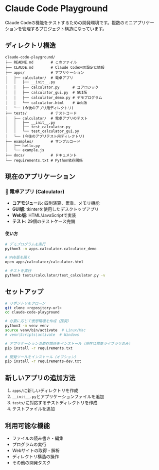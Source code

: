 # Claude Code Playground

Claude Codeの機能をテストするための開発環境です。複数のミニアプリケーションを管理するプロジェクト構造になっています。

## ディレクトリ構造
```
claude-code-playground/
├── README.md        # このファイル
├── CLAUDE.md        # Claude Code用の設定と情報
├── apps/            # アプリケーション
│   ├── calculator/  # 電卓アプリ
│   │   ├── __init__.py
│   │   ├── calculator.py      # コアロジック
│   │   ├── calculator_gui.py  # GUI版
│   │   ├── calculator_demo.py # デモプログラム
│   │   └── calculator.html    # Web版
│   └── (今後のアプリ用ディレクトリ)
├── tests/           # テストコード
│   ├── calculator/  # 電卓アプリのテスト
│   │   ├── __init__.py
│   │   ├── test_calculator.py
│   │   └── test_calculator_gui.py
│   └── (今後のアプリテスト用ディレクトリ)
├── examples/        # サンプルコード
│   ├── hello.py
│   └── example.js
├── docs/            # ドキュメント
└── requirements.txt # Python依存関係
```

## 現在のアプリケーション

### 🧮 電卓アプリ (Calculator)
- **コアモジュール**: 四則演算、累乗、メモリ機能
- **GUI版**: tkinterを使用したデスクトップアプリ
- **Web版**: HTML/JavaScriptで実装
- **テスト**: 29個のテストケース完備

#### 使い方
```bash
# デモプログラムを実行
python3 -m apps.calculator.calculator_demo

# Web版を開く
open apps/calculator/calculator.html

# テストを実行
python3 tests/calculator/test_calculator.py -v
```

## セットアップ
```bash
# リポジトリをクローン
git clone <repository-url>
cd claude-code-playground

# 必要に応じて仮想環境を作成（推奨）
python3 -m venv venv
source venv/bin/activate  # Linux/Mac
# venv\Scripts\activate  # Windows

# アプリケーションの依存関係をインストール（現在は標準ライブラリのみ）
pip install -r requirements.txt

# 開発ツールをインストール（オプション）
pip install -r requirements-dev.txt
```

## 新しいアプリの追加方法
1. `apps/`に新しいディレクトリを作成
2. `__init__.py`とアプリケーションファイルを追加
3. `tests/`に対応するテストディレクトリを作成
4. テストファイルを追加

## 利用可能な機能

- ファイルの読み書き・編集
- プログラムの実行
- Webサイトの取得・解析
- ディレクトリ構造の操作
- その他の開発タスク
